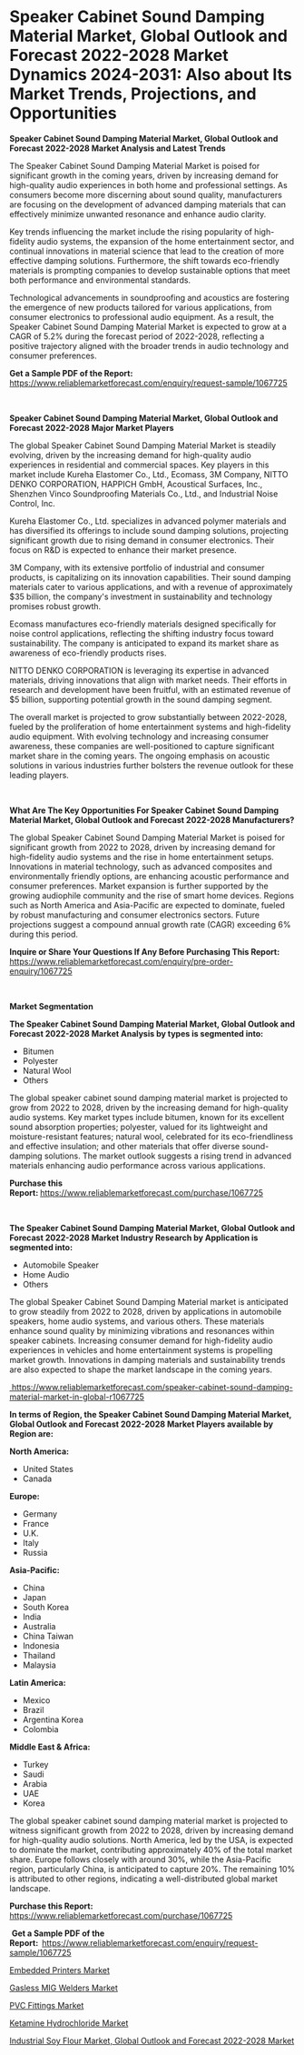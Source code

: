 <p><h1>Speaker Cabinet Sound Damping Material Market, Global Outlook and Forecast 2022-2028 Market Dynamics 2024-2031: Also about Its Market Trends, Projections, and Opportunities</h1></p><p><strong>Speaker Cabinet Sound Damping Material Market, Global Outlook and Forecast 2022-2028 Market Analysis and Latest Trends</strong></p>
<p><p>The Speaker Cabinet Sound Damping Material Market is poised for significant growth in the coming years, driven by increasing demand for high-quality audio experiences in both home and professional settings. As consumers become more discerning about sound quality, manufacturers are focusing on the development of advanced damping materials that can effectively minimize unwanted resonance and enhance audio clarity. </p><p>Key trends influencing the market include the rising popularity of high-fidelity audio systems, the expansion of the home entertainment sector, and continual innovations in material science that lead to the creation of more effective damping solutions. Furthermore, the shift towards eco-friendly materials is prompting companies to develop sustainable options that meet both performance and environmental standards.</p><p>Technological advancements in soundproofing and acoustics are fostering the emergence of new products tailored for various applications, from consumer electronics to professional audio equipment. As a result, the Speaker Cabinet Sound Damping Material Market is expected to grow at a CAGR of 5.2% during the forecast period of 2022-2028, reflecting a positive trajectory aligned with the broader trends in audio technology and consumer preferences.</p></p>
<p><strong>Get a Sample PDF of the Report:&nbsp;</strong> <a href="https://www.reliablemarketforecast.com/enquiry/request-sample/1067725">https://www.reliablemarketforecast.com/enquiry/request-sample/1067725</a></p>
<p>&nbsp;</p>
<p><strong>Speaker Cabinet Sound Damping Material Market, Global Outlook and Forecast 2022-2028 Major Market Players</strong></p>
<p><p>The global Speaker Cabinet Sound Damping Material Market is steadily evolving, driven by the increasing demand for high-quality audio experiences in residential and commercial spaces. Key players in this market include Kureha Elastomer Co., Ltd., Ecomass, 3M Company, NITTO DENKO CORPORATION, HAPPICH GmbH, Acoustical Surfaces, Inc., Shenzhen Vinco Soundproofing Materials Co., Ltd., and Industrial Noise Control, Inc.</p><p>Kureha Elastomer Co., Ltd. specializes in advanced polymer materials and has diversified its offerings to include sound damping solutions, projecting significant growth due to rising demand in consumer electronics. Their focus on R&D is expected to enhance their market presence.</p><p>3M Company, with its extensive portfolio of industrial and consumer products, is capitalizing on its innovation capabilities. Their sound damping materials cater to various applications, and with a revenue of approximately $35 billion, the company's investment in sustainability and technology promises robust growth.</p><p>Ecomass manufactures eco-friendly materials designed specifically for noise control applications, reflecting the shifting industry focus toward sustainability. The company is anticipated to expand its market share as awareness of eco-friendly products rises.</p><p>NITTO DENKO CORPORATION is leveraging its expertise in advanced materials, driving innovations that align with market needs. Their efforts in research and development have been fruitful, with an estimated revenue of $5 billion, supporting potential growth in the sound damping segment.</p><p>The overall market is projected to grow substantially between 2022-2028, fueled by the proliferation of home entertainment systems and high-fidelity audio equipment. With evolving technology and increasing consumer awareness, these companies are well-positioned to capture significant market share in the coming years. The ongoing emphasis on acoustic solutions in various industries further bolsters the revenue outlook for these leading players.</p></p>
<p>&nbsp;</p>
<p><strong>What Are The Key Opportunities For Speaker Cabinet Sound Damping Material Market, Global Outlook and Forecast 2022-2028 Manufacturers?</strong></p>
<p><p>The global Speaker Cabinet Sound Damping Material Market is poised for significant growth from 2022 to 2028, driven by increasing demand for high-fidelity audio systems and the rise in home entertainment setups. Innovations in material technology, such as advanced composites and environmentally friendly options, are enhancing acoustic performance and consumer preferences. Market expansion is further supported by the growing audiophile community and the rise of smart home devices. Regions such as North America and Asia-Pacific are expected to dominate, fueled by robust manufacturing and consumer electronics sectors. Future projections suggest a compound annual growth rate (CAGR) exceeding 6% during this period.</p></p>
<p><strong>Inquire or Share Your Questions If Any Before Purchasing This Report:</strong> <a href="https://www.reliablemarketforecast.com/enquiry/pre-order-enquiry/1067725">https://www.reliablemarketforecast.com/enquiry/pre-order-enquiry/1067725</a></p>
<p>&nbsp;</p>
<p><strong>Market Segmentation</strong></p>
<p><strong>The Speaker Cabinet Sound Damping Material Market, Global Outlook and Forecast 2022-2028 Market Analysis by types is segmented into:</strong></p>
<p><ul><li>Bitumen</li><li>Polyester</li><li>Natural Wool</li><li>Others</li></ul></p>
<p><p>The global speaker cabinet sound damping material market is projected to grow from 2022 to 2028, driven by the increasing demand for high-quality audio systems. Key market types include bitumen, known for its excellent sound absorption properties; polyester, valued for its lightweight and moisture-resistant features; natural wool, celebrated for its eco-friendliness and effective insulation; and other materials that offer diverse sound-damping solutions. The market outlook suggests a rising trend in advanced materials enhancing audio performance across various applications.</p></p>
<p><strong>Purchase this Report:&nbsp;</strong><a href="https://www.reliablemarketforecast.com/purchase/1067725">https://www.reliablemarketforecast.com/purchase/1067725</a></p>
<p>&nbsp;</p>
<p><strong>The Speaker Cabinet Sound Damping Material Market, Global Outlook and Forecast 2022-2028 Market Industry Research by Application is segmented into:</strong></p>
<p><ul><li>Automobile Speaker</li><li>Home Audio</li><li>Others</li></ul></p>
<p><p>The global Speaker Cabinet Sound Damping Material market is anticipated to grow steadily from 2022 to 2028, driven by applications in automobile speakers, home audio systems, and various others. These materials enhance sound quality by minimizing vibrations and resonances within speaker cabinets. Increasing consumer demand for high-fidelity audio experiences in vehicles and home entertainment systems is propelling market growth. Innovations in damping materials and sustainability trends are also expected to shape the market landscape in the coming years.</p></p>
<p><a href="https://www.reliablemarketforecast.com/speaker-cabinet-sound-damping-material-market-in-global-r1067725">&nbsp;https://www.reliablemarketforecast.com/speaker-cabinet-sound-damping-material-market-in-global-r1067725</a></p>
<p><strong>In terms of Region, the Speaker Cabinet Sound Damping Material Market, Global Outlook and Forecast 2022-2028 Market Players available by Region are:</strong></p>
<p>
    <p> <strong> North America: </strong>
        <ul>
            <li>United States</li>
            <li>Canada</li>
        </ul>
        </p> 
    <p> <strong> Europe: </strong>
        <ul>
            <li>Germany</li>
            <li>France</li>
            <li>U.K.</li>
            <li>Italy</li>
            <li>Russia</li>
        </ul>
        </p> 
    <p> <strong> Asia-Pacific: </strong>
        <ul>
            <li>China</li>
            <li>Japan</li>
            <li>South Korea</li>
            <li>India</li>
            <li>Australia</li>
            <li>China Taiwan</li>
            <li>Indonesia</li>
            <li>Thailand</li>
            <li>Malaysia</li>
        </ul>
        </p> 
    <p> <strong> Latin America: </strong>
        <ul>
            <li>Mexico</li>
            <li>Brazil</li>
            <li>Argentina Korea</li>
            <li>Colombia</li>
        </ul>
        </p> 
    <p> <strong> Middle East & Africa: </strong>
        <ul>
            <li>Turkey</li>
            <li>Saudi</li>
            <li>Arabia</li>
            <li>UAE</li>
            <li>Korea</li>
        </ul>
    </p>
    </p>
<p><p>The global speaker cabinet sound damping material market is projected to witness significant growth from 2022 to 2028, driven by increasing demand for high-quality audio solutions. North America, led by the USA, is expected to dominate the market, contributing approximately 40% of the total market share. Europe follows closely with around 30%, while the Asia-Pacific region, particularly China, is anticipated to capture 20%. The remaining 10% is attributed to other regions, indicating a well-distributed global market landscape.</p></p>
<p><strong>Purchase this Report: </strong><a href="https://www.reliablemarketforecast.com/purchase/1067725">https://www.reliablemarketforecast.com/purchase/1067725</a></p>
<p>&nbsp;<strong>Get a Sample PDF of the Report:&nbsp;&nbsp;</strong><a href="https://www.reliablemarketforecast.com/enquiry/request-sample/1067725">https://www.reliablemarketforecast.com/enquiry/request-sample/1067725</a></p>
<p><strong></strong></p>
<p><p><a href="https://medium.com/@jillianwyattgb94/the-global-embedded-printers-market-is-projected-to-experience-an-annual-growth-rate-of-13-4-a5f415b7c0bb">Embedded Printers Market</a></p><p><a href="https://www.linkedin.com/pulse/charting-future-comprehensive-analysis-global-gasless-mig-oj64f?trackingId=FbhXVXbLSxK3XXX%2F42Lj3w%3D%3D">Gasless MIG Welders Market</a></p><p><a href="https://issuu.com/reportprime-2/docs/pvc-fittings-market-size-2030.pptx_79314dd0a35d0a">PVC Fittings Market</a></p><p><a href="https://www.linkedin.com/pulse/booming-ketamine-hydrochloride-market-sector-analysis-growth-projections-ofeif?trackingId=1xxgDozeQuSBcl6E0pSMsw%3D%3D">Ketamine Hydrochloride Market</a></p><p><a href="https://github.com/WillieWoodard/Market-Research-Report-List-6/blob/main/industrial-soy-flour-market-global-outlook-and-forecast-2022-2028-market.md">Industrial Soy Flour Market, Global Outlook and Forecast 2022-2028 Market</a></p></p>